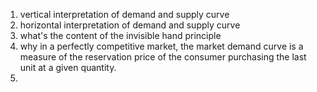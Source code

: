 1. vertical interpretation of demand and supply curve
2. horizontal interpretation of demand and supply curve
3. what's the content of the invisible hand principle
4. why in a perfectly competitive market, the market demand curve is a measure of the reservation price of the consumer purchasing the last unit at a given quantity.
5. 

